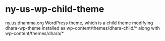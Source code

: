 # ny-us-wp-child-theme
ny.us.dhamma.org WordPress theme, which is a child theme modifying dhara-wp-theme
installed as wp-content/themes/dhara-child/* along with wp-content/themes/dhara/*
